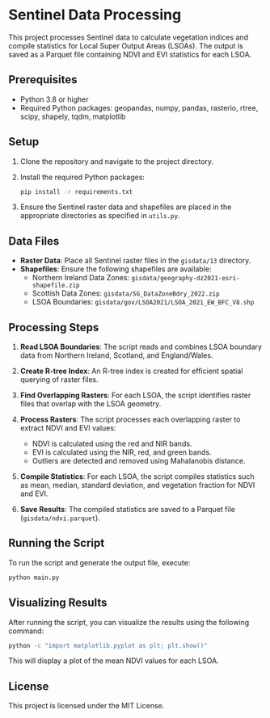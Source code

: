 # Sentinel Data Processing

This project processes Sentinel data to calculate vegetation indices and compile statistics for Local Super Output Areas (LSOAs). The output is saved as a Parquet file containing NDVI and EVI statistics for each LSOA.

## Prerequisites

- Python 3.8 or higher
- Required Python packages: geopandas, numpy, pandas, rasterio, rtree, scipy, shapely, tqdm, matplotlib

## Setup

1. Clone the repository and navigate to the project directory.

2. Install the required Python packages:

   ```bash
   pip install -r requirements.txt
   ```

3. Ensure the Sentinel raster data and shapefiles are placed in the appropriate directories as specified in `utils.py`.

## Data Files

- **Raster Data**: Place all Sentinel raster files in the `gisdata/13` directory.
- **Shapefiles**: Ensure the following shapefiles are available:
  - Northern Ireland Data Zones: `gisdata/geography-dz2021-esri-shapefile.zip`
  - Scottish Data Zones: `gisdata/SG_DataZoneBdry_2022.zip`
  - LSOA Boundaries: `gisdata/gov/LSOA2021/LSOA_2021_EW_BFC_V8.shp`

## Processing Steps

1. **Read LSOA Boundaries**: The script reads and combines LSOA boundary data from Northern Ireland, Scotland, and England/Wales.

2. **Create R-tree Index**: An R-tree index is created for efficient spatial querying of raster files.

3. **Find Overlapping Rasters**: For each LSOA, the script identifies raster files that overlap with the LSOA geometry.

4. **Process Rasters**: The script processes each overlapping raster to extract NDVI and EVI values:
   - NDVI is calculated using the red and NIR bands.
   - EVI is calculated using the NIR, red, and green bands.
   - Outliers are detected and removed using Mahalanobis distance.

5. **Compile Statistics**: For each LSOA, the script compiles statistics such as mean, median, standard deviation, and vegetation fraction for NDVI and EVI.

6. **Save Results**: The compiled statistics are saved to a Parquet file (`gisdata/ndvi.parquet`).

## Running the Script

To run the script and generate the output file, execute:

```bash
python main.py
```

## Visualizing Results

After running the script, you can visualize the results using the following command:

```bash
python -c "import matplotlib.pyplot as plt; plt.show()"
```

This will display a plot of the mean NDVI values for each LSOA.

## License

This project is licensed under the MIT License.
